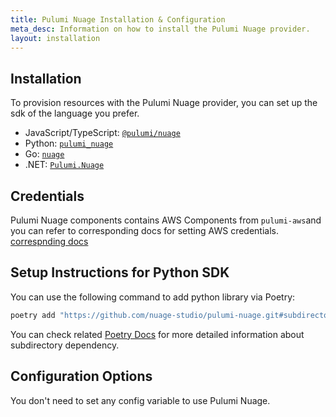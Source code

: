 ```yaml
---
title: Pulumi Nuage Installation & Configuration
meta_desc: Information on how to install the Pulumi Nuage provider.
layout: installation
---
```


## Installation


To provision resources with the Pulumi Nuage provider,  you can set up the sdk of the language you prefer.

* JavaScript/TypeScript: [`@pulumi/nuage`](https://github.com/nuage-studio/pulumi-nuage/tree/master/sdk/nodejs)
* Python: [`pulumi_nuage`](https://github.com/nuage-studio/pulumi-nuage/tree/master/sdk/python)
* Go: [`nuage`](https://github.com/nuage-studio/pulumi-nuage/tree/master/sdk/go/nuage)
* .NET: [`Pulumi.Nuage`](https://github.com/nuage-studio/pulumi-nuage/tree/master/sdk/dotnet)

## Credentials

Pulumi Nuage components contains AWS Components from `pulumi-aws`and you can refer to corresponding docs for setting AWS credentials.  [correspnding docs](https://www.pulumi.com/registry/packages/aws/installation-configuration/)

## Setup Instructions for Python SDK

You can use the following command to add python library via Poetry:

```bash
poetry add "https://github.com/nuage-studio/pulumi-nuage.git#subdirectory=sdk/python"
```

You can check related [Poetry Docs](https://python-poetry.org/docs/dependency-specification/) for more detailed information about subdirectory dependency.

## Configuration Options

You don't need to set any config variable to use Pulumi Nuage.